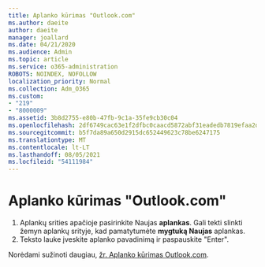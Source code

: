 ```yaml
---
title: Aplanko kūrimas "Outlook.com"
ms.author: daeite
author: daeite
manager: joallard
ms.date: 04/21/2020
ms.audience: Admin
ms.topic: article
ms.service: o365-administration
ROBOTS: NOINDEX, NOFOLLOW
localization_priority: Normal
ms.collection: Adm_O365
ms.custom:
- "219"
- "8000009"
ms.assetid: 3b8d2755-e80b-47fb-9c1a-35fe9cb30c04
ms.openlocfilehash: 2df6749cac63e1f2dfbc0caacd5872abf31eadedb7819efaa2d4a05be56f8e4f
ms.sourcegitcommit: b5f7da89a650d2915dc652449623c78be6247175
ms.translationtype: MT
ms.contentlocale: lt-LT
ms.lasthandoff: 08/05/2021
ms.locfileid: "54111984"
---
```

# <a name="create-a-folder-in-outlookcom"></a>Aplanko kūrimas "Outlook.com"

1. Aplankų srities apačioje pasirinkite Naujas **aplankas**. Gali tekti slinkti žemyn aplankų srityje, kad pamatytumėte **mygtuką Naujas** aplankas.
2. Teksto lauke įveskite aplanko pavadinimą ir paspauskite "Enter".

Norėdami sužinoti daugiau, [žr. Aplanko kūrimas Outlook.com](https://support.office.com/article/6bb0723a-f39f-4a8d-bb3f-fab5dcc2510a?wt.mc_id=Office_Outlook_com_Alchemy).